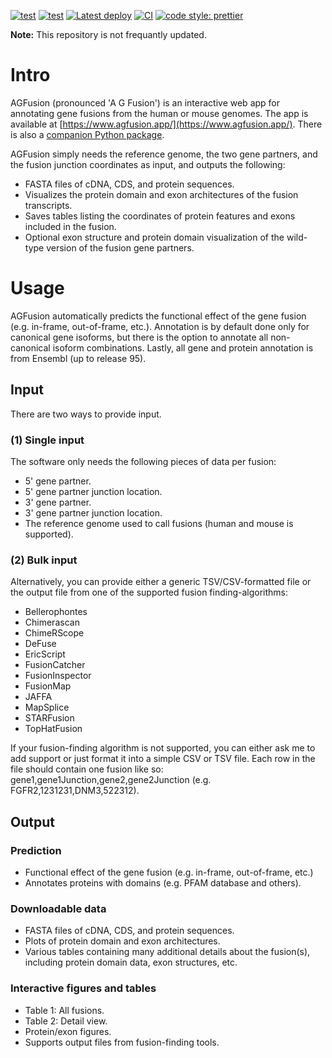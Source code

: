 [![test](https://img.shields.io/github/v/release/murphycj/agfusionweb-react)](https://img.shields.io/github/v/release/murphycj/agfusionweb-react)
[![test](https://img.shields.io/github/last-commit/murphycj/agfusionweb-react)](https://img.shields.io/github/last-commit/murphycj/agfusionweb-react)
[![Latest deploy](https://github.com/murphycj/agfusionweb-react/actions/workflows/deploy.yaml/badge.svg)](https://github.com/murphycj/agfusionweb-react/actions/workflows/deploy.yaml)
[![CI](https://github.com/murphycj/agfusionweb-react/actions/workflows/test.yaml/badge.svg)](https://github.com/murphycj/agfusionweb-react/actions/workflows/test.yaml)
[![code style: prettier](https://img.shields.io/badge/code_style-prettier-ff69b4.svg?style=flat-square)](https://github.com/prettier/prettier)

**Note:** This repository is not frequantly updated.

# Intro

AGFusion (pronounced 'A G Fusion') is an interactive web app for annotating gene fusions from the human or mouse genomes. The app is available at [https://www.agfusion.app/](https://www.agfusion.app/). There is also a [companion Python package](https://github.com/murphycj/AGFusion).

AGFusion simply needs the reference genome, the two gene partners, and the fusion junction coordinates as input, and outputs the following:

- FASTA files of cDNA, CDS, and protein sequences.
- Visualizes the protein domain and exon architectures of the fusion transcripts.
- Saves tables listing the coordinates of protein features and exons included in the fusion.
- Optional exon structure and protein domain visualization of the wild-type version of the fusion gene partners.

# Usage

AGFusion automatically predicts the functional effect of the gene fusion (e.g. in-frame, out-of-frame, etc.). Annotation is by default done only for canonical gene isoforms, but there is the option to annotate all non-canonical isoform combinations. Lastly, all gene and protein annotation is from Ensembl (up to release 95).

## Input

There are two ways to provide input.

### (1) Single input

The software only needs the following pieces of data per fusion:

- 5' gene partner.
- 5' gene partner junction location.
- 3' gene partner.
- 3' gene partner junction location.
- The reference genome used to call fusions (human and mouse is supported).

### (2) Bulk input

Alternatively, you can provide either a generic TSV/CSV-formatted file or the output file from one of the supported fusion finding-algorithms:

- Bellerophontes
- Chimerascan
- ChimeRScope
- DeFuse
- EricScript
- FusionCatcher
- FusionInspector
- FusionMap
- JAFFA
- MapSplice
- STARFusion
- TopHatFusion

If your fusion-finding algorithm is not supported, you can either ask me to add support or just format it into a simple CSV or TSV file. Each row in the file should contain one fusion like so: gene1,gene1Junction,gene2,gene2Junction (e.g. FGFR2,1231231,DNM3,522312).

## Output

### Prediction

- Functional effect of the gene fusion (e.g. in-frame, out-of-frame, etc.)
- Annotates proteins with domains (e.g. PFAM database and others).

### Downloadable data

- FASTA files of cDNA, CDS, and protein sequences.
- Plots of protein domain and exon architectures.
- Various tables containing many additional details about the fusion(s), including protein domain data, exon structures, etc.

### Interactive figures and tables

- Table 1: All fusions.
- Table 2: Detail view.
- Protein/exon figures.
- Supports output files from fusion-finding tools.
